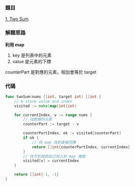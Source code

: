 ### 題目

[1. Two Sum](https://leetcode.com/problems/two-sum/)

### 解題思路

**利用 map**

1. key 是列表中的元素
2. value 是元素的下標

counterPart 是對應的元素，相加會等於 target

### 代碼

```go
func twoSum(nums []int, target int) []int {
	// m store value and index
	visited := make(map[int]int)

	for currentIndex, v := range nums {
		// 找對應的元素
		counterPart := target - v

		counterPartIndex, ok := visited[counterPart]
		if ok {
			// 在 map 找到直接回傳
			return []int{counterPartIndex, currentIndex}
		}
		// 找不到就把自己加入到 map 裡面
		visited[v] = currentIndex
	}

	return []int{-1, -1}
}
```
